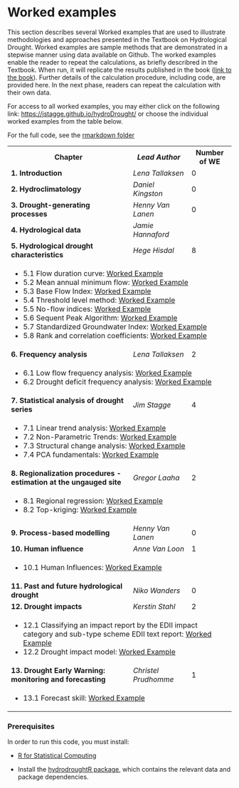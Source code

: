 # Worked examples 

This section describes several Worked examples that are used to illustrate methodologies and approaches presented in the Textbook on Hydrological Drought. Worked examples are sample methods that are demonstrated in a stepwise manner using data available on Github. The worked examples enable the reader to repeat the calculations, as briefly describred in the Textbook. When run, it will replicate the results published in the book ([link to the book](https://www.google.com)). Further details of the calculation procedure, including code, are provided here. In the next phase, readers can repeat the calculation with their own data.

For access to all worked examples, you may either click on the following link: <a href="https://jstagge.github.io/hydroDrought/">https://jstagge.github.io/hydroDrought/</a> or choose the individual worked examples from the table below.

For the full code, see the <a href="https://github.com/HydroDrought/hydrodroughtBook/tree/master/worked_examples/rmarkdown">rmarkdown folder</a>


<table>
  <tr>
    <th> <b>Chapter</b> </td>
    <th> <i>Lead Author</i> </td>
    <th> Number of WE </td>
  </tr>
  <tr>
    <td> <b> 1. Introduction</b> </td>
    <td> <i>Lena Tallaksen</i> </td>
    <td> 0 </td>
  </tr>
  <tr>
    <td> <b> 2. Hydroclimatology</b> </td>
    <td> <i>Daniel Kingston</i> </td>
    <td> 0 </td>
  </tr>
  <tr>
    <td> <b> 3. Drought-generating processes</b> </td>
    <td> <i>Henny Van Lanen</i> </td>
    <td> 0 </td>
  </tr>
  <tr>
    <td> <b> 4. Hydrological data</b> </td>
    <td> <i>Jamie Hannaford</i> </td>
    <td>  </td>
  </tr>

  <tr>
    <td> <b> 5. Hydrological drought characteristics</b> </td>
    <td> <i>Hege Hisdal</i> </td>
    <td> 8 </td>
  </tr>
  <tr>
  <td colspan="3">
  <ul>
  <li>5.1 Flow duration curve:
    <a href="https://htmlpreview.github.io/?https://github.com/HydroDrought/hydrodroughtBook/blob/master/worked_examples/html/5-1_flow_duration_curve.html">Worked Example</a>
  </li>

  <li>5.2 Mean annual minimum flow: 
    <a href="https://htmlpreview.github.io/?https://github.com/HydroDrought/hydrodroughtBook/blob/master/worked_examples/html/5-2_mean_annual_minimum_flow.html">Worked Example</a>
  </li>

  <li>5.3 Base Flow Index: 
    <a href="https://htmlpreview.github.io/?https://github.com/HydroDrought/hydrodroughtBook/blob/master/worked_examples/html/5-4_base_flow_index.html">Worked Example</a>
  </li>

  <li>5.4 Threshold level method: 
    <a href="https://htmlpreview.github.io/?https://github.com/HydroDrought/hydrodroughtBook/blob/master/worked_examples/html/5-5_threshold_level_method.html">Worked Example</a>
  </li>
    
  <li>5.5 No-flow indices: 
    <a href="https://htmlpreview.github.io/?https://github.com/HydroDrought/hydrodroughtBook/blob/master/worked_examples/html/5-3_no_flow_indices.html">Worked Example</a>
  </li>

  <li>5.6 Sequent Peak Algorithm: 
    <a href="https://htmlpreview.github.io/?https://github.com/HydroDrought/hydrodroughtBook/blob/master/worked_examples/html/5-6_sequent_peak_algorithm.html">Worked Example</a>
  </li>

  <li>5.7 Standardized Groundwater Index: 
    <a href="https://htmlpreview.github.io/?https://github.com/HydroDrought/hydrodroughtBook/blob/master/worked_examples/html/5-7_standardized_groundwater_index.html">Worked Example</a>
  </li>
 
  <li>5.8 Rank and correlation coefficients: 
    <a href="https://htmlpreview.github.io/?https://github.com/HydroDrought/hydrodroughtBook/blob/master/worked_examples/html/5-8_rank_and_correlation_coefficients.html">Worked Example</a>
  </li> 
  </ul>
  </td>
  </tr>



  <tr>
    <td> <b> 6. Frequency analysis</b> </td>
    <td> <i>Lena Tallaksen</i> </td>
    <td> 2 </td>
  </tr>
    <tr>
  <td colspan="3">
  <ul>
  <li>6.1 Low flow frequency analysis: 
    <a href="https://htmlpreview.github.io/?https://github.com/HydroDrought/hydrodroughtBook/blob/master/worked_examples/html/6-1_low_flow_frequency_analysis.html">Worked Example</a>
  </li>

  <li>6.2 Drought deficit frequency analysis: 
    <a href="https://htmlpreview.github.io/?https://github.com/HydroDrought/hydrodroughtBook/blob/master/worked_examples/html/6-2_drought_deficit_frequency.html">Worked Example</a>
  </li>

  </ul>
  </td>
  </tr>

  
  <tr>
    <td> <b> 7. Statistical analysis of drought series</b> </td>
    <td> <i>Jim Stagge</i> </td>
    <td> 4 </td>
  </tr>

  <tr>
  <td colspan="3">
  <ul>
  <li>7.1 Linear trend analysis: 
    <a href="https://htmlpreview.github.io/?https://github.com/HydroDrought/hydrodroughtBook/blob/master/worked_examples/html/7-1_linear_trend.html">Worked Example</a>

  </li>

  <li>7.2 Non-Parametric Trends: 
    <a href="https://htmlpreview.github.io/?https://github.com/HydroDrought/hydrodroughtBook/blob/master/worked_examples/html/7-2_nonparametric_trend.html">Worked Example</a>
  </li>

  <li>7.3 Structural change analysis: 
    <a href="https://htmlpreview.github.io/?https://github.com/HydroDrought/hydrodroughtBook/blob/master/worked_examples/html/7-3_structural_change_analysis.html">Worked Example</a>
  </li>

  <li>7.4 PCA fundamentals: 
    <a href="https://htmlpreview.github.io/?https://github.com/HydroDrought/hydrodroughtBook/blob/master/worked_examples/html/7-4_principal_component_analysis.html">Worked Example</a>
  </li>
  </ul>
  </td>
  </tr>


  
  <tr>
    <td> <b> 8. Regionalization procedures - estimation at the ungauged site</b> </td>
    <td> <i>Gregor Laaha</i> </td>
    <td> 2 </td>
  </tr>

  <tr>
  <td colspan="3">
  <ul>
  <li>8.1 Regional regression: 
    <a href="https://htmlpreview.github.io/?https://github.com/HydroDrought/hydrodroughtBook/blob/master/worked_examples/html/8-1_regional_regression.html">Worked Example</a>

  </li>

  <li>8.2 Top-kriging: 
    <a href="https://htmlpreview.github.io/?https://github.com/HydroDrought/hydrodroughtBook/blob/master/worked_examples/html/8-2_topkriging.html">Worked Example</a>
  </li>

  </ul>
  </td>
  </tr>


   <tr>
    <td> <b> 9. Process-based modelling</b> </td>
    <td> <i>Henny Van Lanen</i> </td>
    <td> 0 </td>
  </tr>
  <tr>
    <td> <b> 10. Human influence</b> </td>
    <td> <i>Anne Van Loon</i> </td>
    <td> 1 </td>
  </tr>
  <tr>
  <td colspan="3">
  <ul>
  <li>10.1 Human Influences: 
    <a href="https://htmlpreview.github.io/?https://github.com/HydroDrought/hydrodroughtBook/blob/master/worked_examples/html/10-1_human_influences.html">Worked Example</a>
  </li>

  <tr>
    <td> <b> 11. Past and future hydrological drought</b> </td>
    <td> <i>Niko Wanders</i> </td>
    <td> 0 </td>
  </tr>
  <tr>
    <td> <b> 12. Drought impacts</b> </td>
    <td> <i>Kerstin Stahl</i> </td>
    <td> 2 </td>
  </tr>
 <tr>
  <td colspan="3">
  <ul>
  <li>12.1 Classifying an impact report by the EDII impact category and sub-type scheme EDII text report: 
    <a href="https://htmlpreview.github.io/?https://github.com/jstagge/hydroDrought/blob/master/worked_examples/files/12-1_edii_text_report.html">Worked Example</a>
  </li>

  <li>12.2 Drought impact model: 
    <a href="https://htmlpreview.github.io/?https://github.com/HydroDrought/hydrodroughtBook/blob/master/worked_examples/html/12-2_likelihood_of_impact_occurrence.html">Worked Example</a>
  </li>
  </ul>
  </td>
  </tr>

  <tr>
    <td> <b> 13. Drought Early Warning: monitoring and forecasting</b> </td>
    <td> <i>Christel Prudhomme</i> </td>
    <td> 1 </td>
  </tr>
  <tr>
  <td colspan="3">
  <ul>
  <li>13.1 Forecast skill: 
    <a href="https://htmlpreview.github.io/?https://github.com/HydroDrought/hydrodroughtBook/blob/master/worked_examples/html/13-1_forecast_skill.html">Worked Example</a>
    </tr>
</table>


### Prerequisites

In order to run this code, you must install:
* [R for Statistical Computing](https://www.r-project.org/)

* Install the [hydrodroughtR package](https://github.com/HydroDrought/hydrodroughtR), which contains the relevant data and package dependencies.



